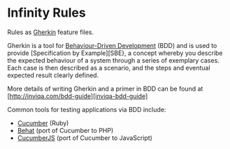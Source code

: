 # Infinity Rules
Rules as [Gherkin][Gherkin] feature files.

Gherkin is a tool for [Behaviour-Driven Development][BDD] (BDD) and is used to 
provide [Specification by Example][SBE}, a concept whereby you describe the 
expected behaviour of a system through a series of exemplary cases. 
Each case is then described as a scenario, and the steps and eventual 
expected result clearly defined. 

More details of writing Gherkin and a primer in BDD can be found at [http://inviqa.com/bdd-guide][inviqa-bdd-guide]

Common tools for testing applications via BDD include:

- [Cucumber][cucumber] (Ruby)
- [Behat][behat] (port of Cucumber to PHP)
- [CucumberJS][cucumber-js] (port of Cucumber to JavaScript)

[Gherkin]: https://github.com/cucumber/cucumber/wiki/Gherkin "Gherkin"
[BDD]: http://en.wikipedia.org/wiki/Behavior-driven_development "Behaviour-Driven Development on Wikipedia"
[SPE]: http://en.wikipedia.org/wiki/Specification_by_example "Specification By Example on Wikipedia"
[inviqa-bdd-guide]: http://inviqa.com/bdd-guide "Inviqa BDD Guide"

[cucumber]: https://cucumber.io/ "Cucumber website"
[behat]: http://behat.org "Behat documentation"
[cucumber-js]: https://github.com/cucumber/cucumber-js "CucumberJS on Github"
